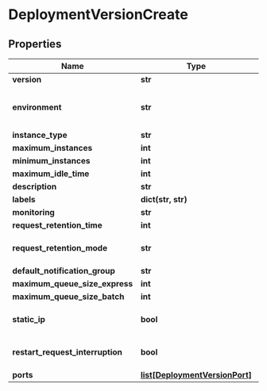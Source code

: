 # DeploymentVersionCreate

## Properties
Name | Type | Notes
------------ | ------------- | -------------
**version** | **str** | 
**environment** | **str** | [optional] [default to 'python3-10']
**instance_type** | **str** | [optional] 
**maximum_instances** | **int** | [optional] 
**minimum_instances** | **int** | [optional] 
**maximum_idle_time** | **int** | [optional] 
**description** | **str** | [optional] 
**labels** | **dict(str, str)** | [optional] 
**monitoring** | **str** | [optional] 
**request_retention_time** | **int** | [optional] 
**request_retention_mode** | **str** | [optional] [default to 'full']
**default_notification_group** | **str** | [optional] 
**maximum_queue_size_express** | **int** | [optional] 
**maximum_queue_size_batch** | **int** | [optional] 
**static_ip** | **bool** | [optional] [default to False]
**restart_request_interruption** | **bool** | [optional] [default to False]
**ports** | [**list[DeploymentVersionPort]**](DeploymentVersionPort.md) | [optional] 


